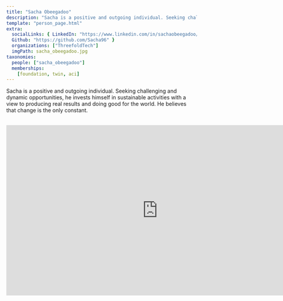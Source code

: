 ```yaml
---
title: "Sacha Obeegadoo"
description: "Sacha is a positive and outgoing individual. Seeking challenging and dynamic...."
template: "person_page.html"
extra:
  socialLinks: { LinkedIn: "https://www.linkedin.com/in/sachaobeegadoo/", 
  Github: "https://github.com/Sacha96" }
  organizations: ["ThreefoldTech"]
  imgPath: sacha_obeegadoo.jpg
taxonomies:
  people: ["sacha_obeegadoo"]
  memberships:
    [foundation, twin, aci]
---
```


Sacha is a positive and outgoing individual. Seeking challenging and dynamic opportunities, he invests himself in sustainable activities with a view to producing real results and doing good for the world. He believes that change is the only constant.

<BR>
<div class="aspect-w-16 aspect-h-9">
<iframe src="https://player.vimeo.com/video/607420033?h=924c1841b0" width="800" height="450" frameborder="0" allow="autoplay; fullscreen" allowfullscreen></iframe>
</div>
<BR>

